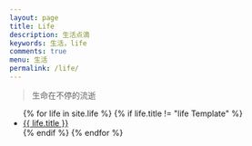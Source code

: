 ```yaml
---
layout: page
title: Life
description: 生活点滴
keywords: 生活，life
comments: true
menu: 生活
permalink: /life/
---
```


> 生命在不停的流逝

<ul class="listing">
{% for life in site.life %}
{% if life.title != "life Template" %}
<li class="listing-item"><a href="{{ life.url }}">{{ life.title }}</a>
</li>
{% endif %}
{% endfor %}
</ul>
